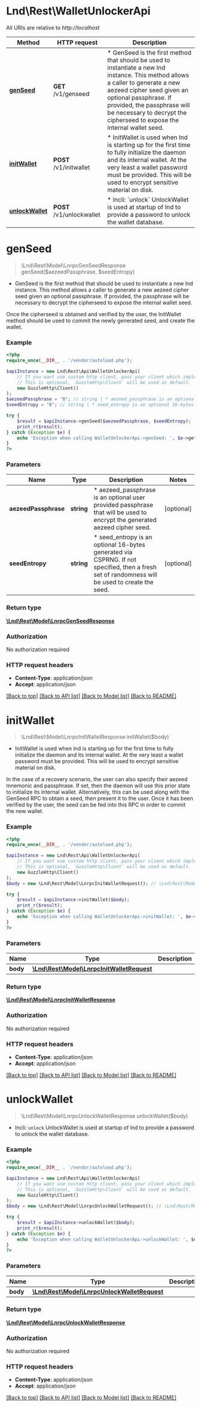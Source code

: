 # Lnd\Rest\WalletUnlockerApi

All URIs are relative to *http://localhost*

Method | HTTP request | Description
------------- | ------------- | -------------
[**genSeed**](WalletUnlockerApi.md#genSeed) | **GET** /v1/genseed | * GenSeed is the first method that should be used to instantiate a new lnd instance. This method allows a caller to generate a new aezeed cipher seed given an optional passphrase. If provided, the passphrase will be necessary to decrypt the cipherseed to expose the internal wallet seed.
[**initWallet**](WalletUnlockerApi.md#initWallet) | **POST** /v1/initwallet | *  InitWallet is used when lnd is starting up for the first time to fully initialize the daemon and its internal wallet. At the very least a wallet password must be provided. This will be used to encrypt sensitive material on disk.
[**unlockWallet**](WalletUnlockerApi.md#unlockWallet) | **POST** /v1/unlockwallet | * lncli: &#x60;unlock&#x60; UnlockWallet is used at startup of lnd to provide a password to unlock the wallet database.


# **genSeed**
> \Lnd\Rest\Model\LnrpcGenSeedResponse genSeed($aezeedPassphrase, $seedEntropy)

* GenSeed is the first method that should be used to instantiate a new lnd instance. This method allows a caller to generate a new aezeed cipher seed given an optional passphrase. If provided, the passphrase will be necessary to decrypt the cipherseed to expose the internal wallet seed.

Once the cipherseed is obtained and verified by the user, the InitWallet method should be used to commit the newly generated seed, and create the wallet.

### Example
```php
<?php
require_once(__DIR__ . '/vendor/autoload.php');

$apiInstance = new Lnd\Rest\Api\WalletUnlockerApi(
    // If you want use custom http client, pass your client which implements `GuzzleHttp\ClientInterface`.
    // This is optional, `GuzzleHttp\Client` will be used as default.
    new GuzzleHttp\Client()
);
$aezeedPassphrase = "B"; // string | * aezeed_passphrase is an optional user provided passphrase that will be used to encrypt the generated aezeed cipher seed.
$seedEntropy = "B"; // string | * seed_entropy is an optional 16-bytes generated via CSPRNG. If not specified, then a fresh set of randomness will be used to create the seed.

try {
    $result = $apiInstance->genSeed($aezeedPassphrase, $seedEntropy);
    print_r($result);
} catch (Exception $e) {
    echo 'Exception when calling WalletUnlockerApi->genSeed: ', $e->getMessage(), PHP_EOL;
}
?>
```

### Parameters

Name | Type | Description  | Notes
------------- | ------------- | ------------- | -------------
 **aezeedPassphrase** | **string**| * aezeed_passphrase is an optional user provided passphrase that will be used to encrypt the generated aezeed cipher seed. | [optional]
 **seedEntropy** | **string**| * seed_entropy is an optional 16-bytes generated via CSPRNG. If not specified, then a fresh set of randomness will be used to create the seed. | [optional]

### Return type

[**\Lnd\Rest\Model\LnrpcGenSeedResponse**](../Model/LnrpcGenSeedResponse.md)

### Authorization

No authorization required

### HTTP request headers

 - **Content-Type**: application/json
 - **Accept**: application/json

[[Back to top]](#) [[Back to API list]](../../README.md#documentation-for-api-endpoints) [[Back to Model list]](../../README.md#documentation-for-models) [[Back to README]](../../README.md)

# **initWallet**
> \Lnd\Rest\Model\LnrpcInitWalletResponse initWallet($body)

*  InitWallet is used when lnd is starting up for the first time to fully initialize the daemon and its internal wallet. At the very least a wallet password must be provided. This will be used to encrypt sensitive material on disk.

In the case of a recovery scenario, the user can also specify their aezeed mnemonic and passphrase. If set, then the daemon will use this prior state to initialize its internal wallet.  Alternatively, this can be used along with the GenSeed RPC to obtain a seed, then present it to the user. Once it has been verified by the user, the seed can be fed into this RPC in order to commit the new wallet.

### Example
```php
<?php
require_once(__DIR__ . '/vendor/autoload.php');

$apiInstance = new Lnd\Rest\Api\WalletUnlockerApi(
    // If you want use custom http client, pass your client which implements `GuzzleHttp\ClientInterface`.
    // This is optional, `GuzzleHttp\Client` will be used as default.
    new GuzzleHttp\Client()
);
$body = new \Lnd\Rest\Model\LnrpcInitWalletRequest(); // \Lnd\Rest\Model\LnrpcInitWalletRequest | 

try {
    $result = $apiInstance->initWallet($body);
    print_r($result);
} catch (Exception $e) {
    echo 'Exception when calling WalletUnlockerApi->initWallet: ', $e->getMessage(), PHP_EOL;
}
?>
```

### Parameters

Name | Type | Description  | Notes
------------- | ------------- | ------------- | -------------
 **body** | [**\Lnd\Rest\Model\LnrpcInitWalletRequest**](../Model/LnrpcInitWalletRequest.md)|  |

### Return type

[**\Lnd\Rest\Model\LnrpcInitWalletResponse**](../Model/LnrpcInitWalletResponse.md)

### Authorization

No authorization required

### HTTP request headers

 - **Content-Type**: application/json
 - **Accept**: application/json

[[Back to top]](#) [[Back to API list]](../../README.md#documentation-for-api-endpoints) [[Back to Model list]](../../README.md#documentation-for-models) [[Back to README]](../../README.md)

# **unlockWallet**
> \Lnd\Rest\Model\LnrpcUnlockWalletResponse unlockWallet($body)

* lncli: `unlock` UnlockWallet is used at startup of lnd to provide a password to unlock the wallet database.

### Example
```php
<?php
require_once(__DIR__ . '/vendor/autoload.php');

$apiInstance = new Lnd\Rest\Api\WalletUnlockerApi(
    // If you want use custom http client, pass your client which implements `GuzzleHttp\ClientInterface`.
    // This is optional, `GuzzleHttp\Client` will be used as default.
    new GuzzleHttp\Client()
);
$body = new \Lnd\Rest\Model\LnrpcUnlockWalletRequest(); // \Lnd\Rest\Model\LnrpcUnlockWalletRequest | 

try {
    $result = $apiInstance->unlockWallet($body);
    print_r($result);
} catch (Exception $e) {
    echo 'Exception when calling WalletUnlockerApi->unlockWallet: ', $e->getMessage(), PHP_EOL;
}
?>
```

### Parameters

Name | Type | Description  | Notes
------------- | ------------- | ------------- | -------------
 **body** | [**\Lnd\Rest\Model\LnrpcUnlockWalletRequest**](../Model/LnrpcUnlockWalletRequest.md)|  |

### Return type

[**\Lnd\Rest\Model\LnrpcUnlockWalletResponse**](../Model/LnrpcUnlockWalletResponse.md)

### Authorization

No authorization required

### HTTP request headers

 - **Content-Type**: application/json
 - **Accept**: application/json

[[Back to top]](#) [[Back to API list]](../../README.md#documentation-for-api-endpoints) [[Back to Model list]](../../README.md#documentation-for-models) [[Back to README]](../../README.md)

